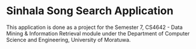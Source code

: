 # Sinhala Song Search Application
This application is done as a project for the Semester 7, CS4642 - Data Mining & Information Retrieval module under the Department of Computer Science and Engineering, University of Moratuwa. 
